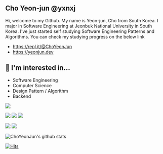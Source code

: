 Cho Yeon-jun @yxnxj
------------------------

Hi, welcome to my Github. My name is Yeon-jun, Cho from South Korea. I major in Software Engineering at Jeonbuk National University in South Korea. I've just started self studying Software Engineering Patterns and Algorithms. You can check my studying progress on the below link


- https://repl.it/@ChoYeonJun
- https://yeonjun.dev


🔭 I'm interested in...
-------------------------
- Software Engineering
- Computer Science
- Design Pattern / Algorithm
- Backend

 <img src="https://img.shields.io/badge/Python-3766AB?style=flat-square&logo=Python&logoColor=white"/> 
 
<img src="https://img.shields.io/badge/Java-007396?style=flat-square&logo=Java&logoColor=white"/> <img src="https://img.shields.io/badge/Kotlin-7F52FF?style=flat-square&logo=Kotlin&logoColor=white"/> 
  <img src="https://img.shields.io/badge/Android-3DDC84?style=flat-square&logo=Android&logoColor=white"/> 
  
  <img src="https://img.shields.io/badge/Firebase-FFCA28?style=flat-square&logo=Firebase&logoColor=white"/> <img src="https://img.shields.io/badge/Spring-6DB33F?style=flat-square&logo=Spring&logoColor=white"/> 

<!---
ChoYeonJun/ChoYeonJun is a ✨ special ✨ repository because its `README.md` (this file) appears on your GitHub profile.
You can click the Preview link to take a look at your changes.
--->

![ChoYeonJun's github stats](https://github-readme-stats.vercel.app/api?username=ChoYeonJun&show_icons=true)


[![Hits](https://hits.seeyoufarm.com/api/count/incr/badge.svg?url=https%3A%2F%2Fgithub.com%2FChoYeonJun&count_bg=%2379C83D&title_bg=%23555555&icon=&icon_color=%23E7E7E7&title=hits&edge_flat=false)](https://hits.seeyoufarm.com)
